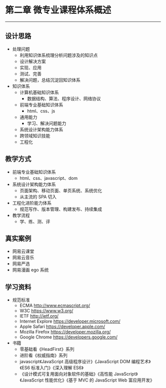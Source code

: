 # 第二章 微专业课程体系概述

---

<Badge type="tip" text="前端" />

## 设计思路

* 处理问题
  * 利用知识体系梳理分析问题涉及的知识点
  * 设计解决方案
  * 实现、应用
  * 测试、完善
  * 解决问题，总结沉淀回知识体系
* 知识体系
  * 计算机基础知识体系
    * 数据结构、算法、程序设计、网络协议
  * 前端专业基础知识体系
    * html、css、js
  * 通用能力
    * 学习、解决问题能力
  * 系统设计架构能力体系
  * 跨领域知识技能
  * 工程化

## 教学方式

* 前端专业基础知识体系
  * html、css、javascript、dom
* 系统设计架构能力体系
  * 页面架构、移动页面、单页系统、系统优化
  * 从主流的 SPA 切入
* 工程化进阶能力体系
  * 规范写作、版本管理、构建发布、持续集成
* 教学流程
  * 学、练、测、评

## 真实案例

* 网易云课堂
* 网易云音乐
* 网易严选
* 网易漫画 ego 系统

## 学习资料

* 规范标准
  * ECMA http://www.ecmascript.org/
  * W3C https://www.w3.org/
  * IETF http://ietf.org/
  * Internet Explore https://developer.microsoft.com/
  * Apple Safari https://developer.apple.com/
  * Mozilla Firefox https://developer.mozilla.org/
  * Google Chrome https://developers.google.com/
* 书籍
  * 零基础看《HeadFirst》系列
  * 进阶看《权威指南》系列
  * javascript《JavaScript 高级程序设计》《JavaScript DOM 编程艺术》《ES6 标准入门》《深入理解 ES6》
  * 《设计模式可复用面向对象软件的基础》《高性能 JavaScript》《JavaScript 性能优化》《基于 MVC 的 JavaScript Web 富应用开发》
